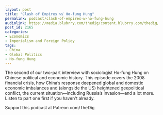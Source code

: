 ```yaml
---
layout: post
title: "Clash of Empires w/ Ho-fung Hung"
permalink: podcast/clash-of-empires-w-ho-fung-hung
audiolink: https://media.blubrry.com/thedig/content.blubrry.com/thedig/The_Dig-EP_349-Hung.mp3
post_id: 2165
categories: 
- Economics
- Imperialism and Foreign Policy
tags: 
- China
- Global Politics
- Ho-fung Hung
---
```


The second of our two-part interview with sociologist Ho-fung Hung on Chinese political and economic history. This episode covers the 2008 financial crisis, how China’s response deepened global and domestic economic imbalances and (alongside the US) heightened geopolitical conflict, the current situation—including Russia’s invasion—and a lot more. Listen to part one first if you haven't already.

Support this podcast at Patreon.com/TheDig